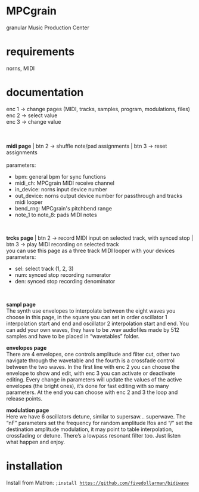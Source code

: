# MPCgrain
granular Music Production Center

# requirements
norns, MIDI

# documentation
enc 1 -> change pages (MIDI, tracks, samples, program, modulations, files)<br>
enc 2 -> select value <br>
enc 3 -> change value <br>
<br><br>

<b>midi page</b> | btn 2 -> shuffle note/pad assignments | btn 3 -> reset assignments<br>
<br>
parameters:
<ul>
  <li>bpm: general bpm for sync functions</li>
  <li>midi_ch: MPCgrain MIDI receive channel</li>
  <li>in_device: norns input device number</li>
  <li>out_device: norns output device number for passthrough and tracks midi looper</li>
  <li>bend_rng: MPCgrain's pitchbend range</li>
  <li>note_1 to note_8: pads MIDI notes</li>
</ul>
<br>

<b>trcks page</b> | btn 2 -> record MIDI input on selected track, with synced stop | btn 3 -> play MIDI recording on selected track<br>
you can use this page as a three track MIDI looper with your devices
<br>
parameters:
<ul>
  <li>sel: select track (1, 2, 3)</li>
  <li>num: synced stop recording numerator</li>
  <li>den: synced stop recording denominator</li>
</ul>
<br>

<b>sampl page</b><br>
The synth use envelopes to interpolate between the eight waves you choose in this page, in the square you can set in order oscillator 1 interpolation start and end and oscillator 2 interpolation start and end.
You can add your own waves, they have to be .wav audiofiles made by 512 samples and have to be placed in “wavetables” folder.

<b>envelopes page</b><br>
There are 4 envelopes, one controls amplitude and filter cut, other two navigate through the wavetable and the fourth is a crossfade control between the two waves.
In the first line with enc 2 you can choose the envelope to show and edit, with enc 3 you can activate or deactivate editing. Every change in parameters will update the values of the active envelopes (the bright ones), it’s done for fast editing with so many parameters.
At the end you can choose with enc 2 and 3 the loop and release points.

<b>modulation page</b><br>
Here we have 6 oscillators detune, similar to supersaw… superwave. The “nF” parameters set the frequency for random amplitude lfos and “/” set the destination amplitude modulation, it may point to table interpolation, crossfading or detune. There’s a lowpass resonant filter too. Just listen what happen and enjoy.

# installation
Install from Matron: <code>;install https://github.com/fivedollarman/bidiwave</code>


